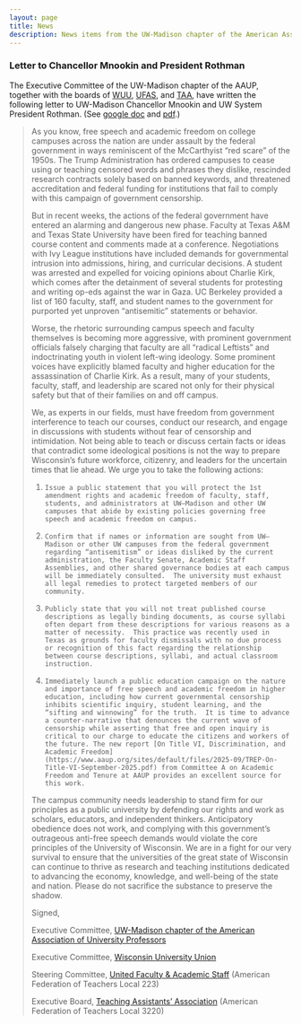 ```yaml
---
layout: page
title: News
description: News items from the UW-Madison chapter of the American Association of University Professors
---
```


### Letter to Chancellor Mnookin and President Rothman

The Executive Committee of the UW-Madison chapter of the AAUP, together
with the boards of [WUU](https://wuu.info),
[UFAS](https://ufas223.org), and [TAA](https://taa-madison.org), have
written the following letter to UW-Madison Chancellor Mnookin and UW
System President Rothman. (See [google doc](https://docs.google.com/document/d/1k5UETBgVnaxeeNx9Z8DFfELwnTArV5NImF_iqJiYy_o/edit?tab=t.0)
and [pdf](assets/free_speech_letter_to_Mnookin_Rothman.pdf).)

> As you know, free speech and academic freedom on college campuses across the nation are under assault by the federal government in ways reminiscent of the McCarthyist “red scare” of the 1950s.  The Trump Administration has ordered campuses to cease using or teaching censored words and phrases they dislike, rescinded research contracts solely based on banned keywords, and threatened accreditation and federal funding for institutions that fail to comply with this campaign of government censorship.
>
> But in recent weeks, the actions of the federal government have entered an alarming and dangerous new phase. Faculty at Texas A&M and Texas State University have been fired for teaching banned course content and comments made at a conference. Negotiations with Ivy League institutions have included demands for governmental intrusion into admissions, hiring, and curricular decisions. A student was arrested and expelled for voicing opinions about Charlie Kirk, which comes after the detainment of several students for protesting and writing op-eds against the war in Gaza. UC Berkeley provided a list of 160 faculty, staff, and student names to the government for purported yet unproven “antisemitic” statements or behavior.
>
> Worse, the rhetoric surrounding campus speech and faculty themselves is becoming more aggressive, with prominent government officials falsely charging that faculty are all “radical Leftists” and indoctrinating youth in violent left-wing ideology.  Some prominent voices have explicitly blamed faculty and higher education for the assassination of Charlie Kirk. As a result, many of your students, faculty, staff, and leadership are scared not only for their physical safety but that of their families on and off campus.
>
> We, as experts in our fields, must have freedom from government interference to teach our courses, conduct our research, and engage in discussions with students without fear of censorship and intimidation. Not being able to teach or discuss certain facts or ideas that contradict some ideological positions is not the way to prepare Wisconsin’s future workforce, citizenry, and leaders for the uncertain times that lie ahead. We urge you to take the following actions:
>
> 1.     Issue a public statement that you will protect the 1st amendment rights and academic freedom of faculty, staff, students, and administrators at UW–Madison and other UW campuses that abide by existing policies governing free speech and academic freedom on campus.
> 2.     Confirm that if names or information are sought from UW–Madison or other UW campuses from the federal government regarding “antisemitism” or ideas disliked by the current administration, the Faculty Senate, Academic Staff Assemblies, and other shared governance bodies at each campus will be immediately consulted.  The university must exhaust all legal remedies to protect targeted members of our community.
> 3.     Publicly state that you will not treat published course descriptions as legally binding documents, as course syllabi often depart from these descriptions for various reasons as a matter of necessity.  This practice was recently used in Texas as grounds for faculty dismissals with no due process or recognition of this fact regarding the relationship between course descriptions, syllabi, and actual classroom instruction.
> 4.     Immediately launch a public education campaign on the nature and importance of free speech and academic freedom in higher education, including how current governmental censorship inhibits scientific inquiry, student learning, and the “sifting and winnowing” for the truth.  It is time to advance a counter-narrative that denounces the current wave of censorship while asserting that free and open inquiry is critical to our charge to educate the citizens and workers of the future. The new report [On Title VI, Discrimination, and Academic Freedom](https://www.aaup.org/sites/default/files/2025-09/TREP-On-Title-VI-September-2025.pdf) from Committee A on Academic Freedom and Tenure at AAUP provides an excellent source for this work.
>
> The campus community needs leadership to stand firm for our principles as a public university by defending our rights and work as scholars, educators, and independent thinkers. Anticipatory obedience does not work, and complying with this government’s outrageous anti-free speech demands would violate the core principles of the University of Wisconsin. We are in a fight for our very survival to ensure that the universities of the great state of Wisconsin can continue to thrive as research and teaching institutions dedicated to advancing the economy, knowledge, and well-being of the state and nation. Please do not sacrifice the substance to preserve the shadow.
>
> Signed,
>
> Executive Committee, [UW-Madison chapter of the American Association of University Professors](https://aaupmadison.org)
>
> Executive Committee, [Wisconsin University Union](https://wuu.info)
>
> Steering Committee, [United Faculty & Academic Staff](https://ufas223.org) (American Federation of Teachers Local 223)
>
> Executive Board, [Teaching Assistants’ Association](https://taa-madison.org) (American Federation of Teachers Local 3220)
